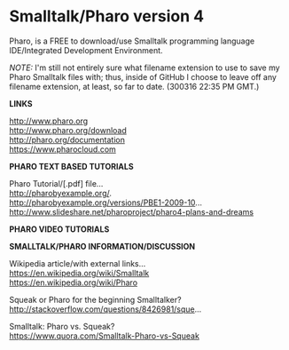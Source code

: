 # Smalltalk/Pharo version 4
Pharo, is a FREE to download/use Smalltalk programming language IDE/Integrated Development Environment.  

*NOTE:* I'm still not entirely sure what filename extension to use to save my Pharo Smalltalk files with; thus, inside of GitHub I choose to leave off any filename extension, at least, so far to date. (300316 22:35 PM GMT.)   

**LINKS**  

http://www.pharo.org  
http://www.pharo.org/download  
http://pharo.org/documentation  
https://www.pharocloud.com  

**PHARO TEXT BASED TUTORIALS** 

Pharo Tutorial/[.pdf] file…   
http://pharobyexample.org/.  
http://pharobyexample.org/versions/PBE1-2009-10...  
http://www.slideshare.net/pharoproject/pharo4-plans-and-dreams  

**PHARO VIDEO TUTORIALS**



**SMALLTALK/PHARO INFORMATION/DISCUSSION**    

Wikipedia article/with external links…  
https://en.wikipedia.org/wiki/Smalltalk  
https://en.wikipedia.org/wiki/Pharo  

Squeak or Pharo for the beginning Smalltalker?  
http://stackoverflow.com/questions/8426981/sque...  

Smalltalk: Pharo vs. Squeak?  
https://www.quora.com/Smalltalk-Pharo-vs-Squeak  

